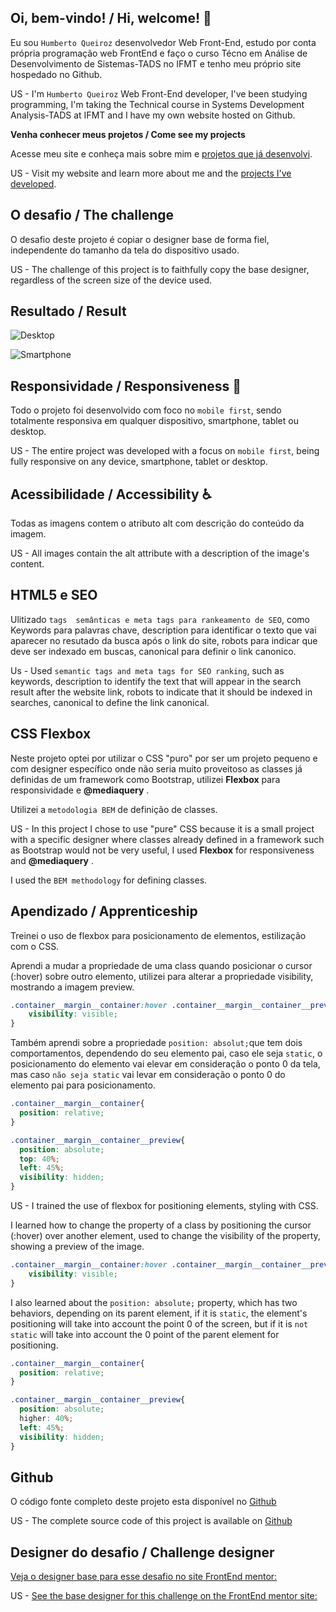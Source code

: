 ## Oi, bem-vindo! / Hi, welcome! 👋

Eu sou `Humberto Queiroz` desenvolvedor Web Front-End, estudo por conta própria programação web FrontEnd e faço o curso Técno em Análise de Desenvolvimento de Sistemas-TADS no IFMT e tenho meu próprio site hospedado no Github.

US - I'm `Humberto Queiroz` Web Front-End developer, I've been studying programming, I'm taking the Technical course in Systems Development Analysis-TADS at IFMT and I have my own website hosted on Github.

**Venha conhecer meus projetos / Come see my projects** 

Acesse meu site e conheça mais sobre mim e [projetos que já desenvolvi](https://humbertoqueiroz.github.io/).

US - Visit my website and learn more about me and the [projects I've developed](https://humbertoqueiroz.github.io/).

## O desafio / The challenge

O desafio deste projeto é copiar o designer base de forma fiel, independente do tamanho da tela do dispositivo usado.


US - The challenge of this project is to faithfully copy the base designer, regardless of the screen size of the device used.

## Resultado / Result

![Desktop](./MeuProjetoDesktop.png)



![Smartphone](./MeuProjetoSmartphone.png)



## Responsividade / Responsiveness 📲

Todo o projeto foi desenvolvido com foco no `mobile first`, sendo totalmente responsiva em qualquer dispositivo, smartphone, tablet ou desktop. 

US - The entire project was developed with a focus on `mobile first`, being fully responsive on any device, smartphone, tablet or desktop.

## Acessibilidade / Accessibility ♿

Todas as imagens contem o atributo alt com descrição do conteúdo da imagem.

US - All images contain the alt attribute with a description of the image's content.

## HTML5 e SEO

Ulitizado `tags  semânticas e meta tags para rankeamento de SEO`, como Keywords para palavras chave, description para identificar o texto que vai aparecer no resutado da busca após o link do site, robots para indicar que deve ser indexado em buscas, canonical para definir o link canonico. 

Us - Used `semantic tags and meta tags for SEO ranking`, such as keywords, description to identify the text that will appear in the search result after the website link, robots to indicate that it should be indexed in searches, canonical to define the link canonical.

## CSS Flexbox

Neste projeto optei por utilizar o CSS "puro" por ser um projeto pequeno e com designer específico onde não seria muito proveitoso as classes já definidas de um framework como Bootstrap, utilizei **Flexbox** para responsividade e **@mediaquery** .

Utilizei a `metodologia BEM` de definição de classes. 

US - In this project I chose to use "pure" CSS because it is a small project with a specific designer where classes already defined in a framework such as Bootstrap would not be very useful, I used **Flexbox** for responsiveness and **@mediaquery** .

I used the `BEM methodology` for defining classes.

## Apendizado / Apprenticeship 

Treinei o uso de flexbox para posicionamento de elementos, estilização com o CSS.

Aprendi a mudar a propriedade de uma class quando posicionar o cursor (:hover) sobre outro elemento, utilizei para alterar a propriedade visibility, mostrando a imagem preview.

```css
.container__margin__container:hover .container__margin__container__preview{
    visibility: visible;
}
```

Também aprendi sobre a propriedade `position: absolut;`que tem dois comportamentos, dependendo do seu elemento pai, caso ele seja `static`, o posicionamento do elemento vai elevar em consideração o ponto 0 da tela, mas caso `não seja static` vai levar em consideração o ponto 0 do elemento pai para posicionamento.
  

  ```css
  .container__margin__container{
    position: relative;
}

.container__margin__container__preview{
    position: absolute;
    top: 40%;
    left: 45%;
    visibility: hidden;
}
```

US - I trained the use of flexbox for positioning elements, styling with CSS.

I learned how to change the property of a class by positioning the cursor (:hover) over another element, used to change the visibility of the property, showing a preview of the image.

```css
.container__margin__container:hover .container__margin__container__preview{
    visibility: visible;
}
```

I also learned about the `position: absolute;` property, which has two behaviors, depending on its parent element, if it is `static`, the element's positioning will take into account the point 0 of the screen, but if it is `not static` will take into account the 0 point of the parent element for positioning.
  

  ```css
  .container__margin__container{
    position: relative;
}

.container__margin__container__preview{
    position: absolute;
    higher: 40%;
    left: 45%;
    visibility: hidden;
}

```

## Github

O código fonte completo deste projeto esta disponível no [Github]( ...)

US - The complete source code of this project is available on [Github](...)


## Designer do desafio / Challenge designer

[Veja o designer base para esse desafio no site FrontEnd mentor:](https://www.frontendmentor.io/challenges/nft-preview-card-component-SbdUL_w0U)

US - [See the base designer for this challenge on the FrontEnd mentor site:](https://www.frontendmentor.io/challenges/nft-preview-card-component-SbdUL_w0U)